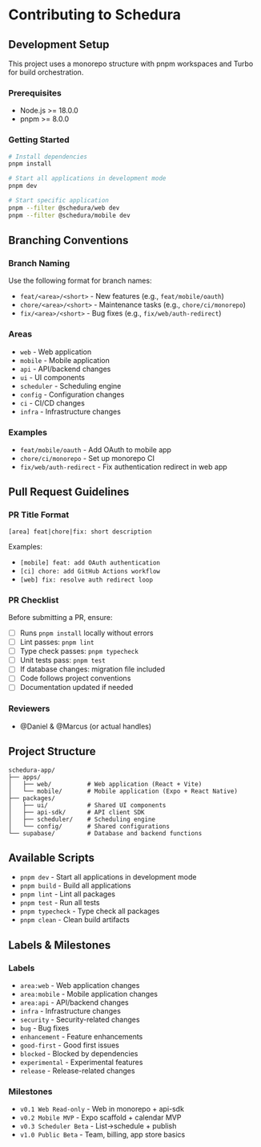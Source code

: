# Contributing to Schedura

## Development Setup

This project uses a monorepo structure with pnpm workspaces and Turbo for build orchestration.

### Prerequisites

- Node.js >= 18.0.0
- pnpm >= 8.0.0

### Getting Started

```sh
# Install dependencies
pnpm install

# Start all applications in development mode
pnpm dev

# Start specific application
pnpm --filter @schedura/web dev
pnpm --filter @schedura/mobile dev
```

## Branching Conventions

### Branch Naming

Use the following format for branch names:

- `feat/<area>/<short>` - New features (e.g., `feat/mobile/oauth`)
- `chore/<area>/<short>` - Maintenance tasks (e.g., `chore/ci/monorepo`)
- `fix/<area>/<short>` - Bug fixes (e.g., `fix/web/auth-redirect`)

### Areas

- `web` - Web application
- `mobile` - Mobile application
- `api` - API/backend changes
- `ui` - UI components
- `scheduler` - Scheduling engine
- `config` - Configuration changes
- `ci` - CI/CD changes
- `infra` - Infrastructure changes

### Examples

- `feat/mobile/oauth` - Add OAuth to mobile app
- `chore/ci/monorepo` - Set up monorepo CI
- `fix/web/auth-redirect` - Fix authentication redirect in web app

## Pull Request Guidelines

### PR Title Format

`[area] feat|chore|fix: short description`

Examples:
- `[mobile] feat: add OAuth authentication`
- `[ci] chore: add GitHub Actions workflow`
- `[web] fix: resolve auth redirect loop`

### PR Checklist

Before submitting a PR, ensure:

- [ ] Runs `pnpm install` locally without errors
- [ ] Lint passes: `pnpm lint`
- [ ] Type check passes: `pnpm typecheck`
- [ ] Unit tests pass: `pnpm test`
- [ ] If database changes: migration file included
- [ ] Code follows project conventions
- [ ] Documentation updated if needed

### Reviewers

- @Daniel & @Marcus (or actual handles)

## Project Structure

```
schedura-app/
├── apps/
│   ├── web/          # Web application (React + Vite)
│   └── mobile/       # Mobile application (Expo + React Native)
├── packages/
│   ├── ui/           # Shared UI components
│   ├── api-sdk/      # API client SDK
│   ├── scheduler/    # Scheduling engine
│   └── config/       # Shared configurations
└── supabase/         # Database and backend functions
```

## Available Scripts

- `pnpm dev` - Start all applications in development mode
- `pnpm build` - Build all applications
- `pnpm lint` - Lint all packages
- `pnpm test` - Run all tests
- `pnpm typecheck` - Type check all packages
- `pnpm clean` - Clean build artifacts

## Labels & Milestones

### Labels

- `area:web` - Web application changes
- `area:mobile` - Mobile application changes
- `area:api` - API/backend changes
- `infra` - Infrastructure changes
- `security` - Security-related changes
- `bug` - Bug fixes
- `enhancement` - Feature enhancements
- `good-first` - Good first issues
- `blocked` - Blocked by dependencies
- `experimental` - Experimental features
- `release` - Release-related changes

### Milestones

- `v0.1 Web Read-only` - Web in monorepo + api-sdk
- `v0.2 Mobile MVP` - Expo scaffold + calendar MVP
- `v0.3 Scheduler Beta` - List→schedule + publish
- `v1.0 Public Beta` - Team, billing, app store basics
